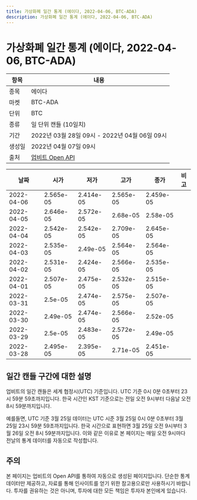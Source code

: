 ```yaml
---
title: 가상화폐 일간 통계 (에이다, 2022-04-06, BTC-ADA)
description: 가상화폐 일간 통계 (에이다, 2022-04-06, BTC-ADA)
---
```



가상화폐 일간 통계 (에이다, 2022-04-06, BTC-ADA)
===

|항목|내용|
|--|--|
|종목|에이다|
|마켓|BTC-ADA|
|단위|BTC|
|종류|일 단위 캔들 (10일치)|
|기간|2022년 03월 28일 09시 - 2022년 04월 06일 09시|
|생성일|2022년 04월 07일 09시|
|출처|[업비트 Open API](https://docs.upbit.com)|


|날짜|시가|저가|고가|종가|비고|
|--|--|--|--|--|--|
|2022-04-06|2.565e-05|2.414e-05|2.565e-05|2.459e-05|    |
|2022-04-05|2.646e-05|2.572e-05|2.68e-05|2.58e-05|    |
|2022-04-04|2.542e-05|2.542e-05|2.709e-05|2.645e-05|    |
|2022-04-03|2.535e-05|2.49e-05|2.564e-05|2.564e-05|    |
|2022-04-02|2.531e-05|2.424e-05|2.566e-05|2.535e-05|    |
|2022-04-01|2.507e-05|2.475e-05|2.532e-05|2.515e-05|    |
|2022-03-31|2.5e-05|2.474e-05|2.575e-05|2.507e-05|    |
|2022-03-30|2.49e-05|2.474e-05|2.566e-05|2.52e-05|    |
|2022-03-29|2.5e-05|2.483e-05|2.572e-05|2.49e-05|    |
|2022-03-28|2.495e-05|2.395e-05|2.71e-05|2.451e-05|    |


일간 캔들 구간에 대한 설명
---


업비트의 일간 캔들은 세계 협정시(UTC) 기준입니다. 
UTC 기준 0시 0분 0초부터 23시 59분 59초까지입니다. 
한국 시간인 KST 기준으로는 전일 오전 9시부터 다음날 오전 8시 59분까지입니다. 


예를들면, UTC 기준 3월 25일 데이터는 UTC 시준 3월 25일 0시 0분 0초부터 3월 25일 23시 59분 59초까지입니다. 
한국 시간으로 표현하면 3월 25일 오전 9시부터 3월 26일 오전 8시 59분까지입니다. 
이와 같은 이유로 본 페이지는 매일 오전 9시마다 전날의 통계 데이터를 자동으로 작성합니다. 


주의
---


본 페이지는 업비트의 Open API를 통하여 자동으로 생성된 페이지입니다. 
단순한 통계 데이터만 제공하고, 자료를 통해 인사이트를 얻기 위한 참고용으로만 사용하시기 바랍니다. 
투자를 권유하는 것은 아니며, 투자에 대한 모든 책임은 투자자 본인에게 있습니다. 
